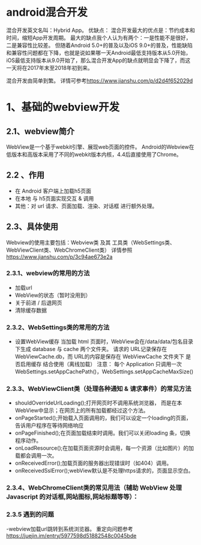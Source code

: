 android混合开发
==========
混合开发英文名叫：Hybrid App。
优缺点：
混合开发最大的优点是：节约成本和时间，缩短App开发周期。
最大的缺点我个人认为有两个：一是性能不是很好，二是兼容性比较差。
但随着Android 5.0+的普及以及iOS 9.0+的普及，性能缺陷和兼容性问题都在下降，也就是说如果哪一天Android最低支持版本从5.0开始，iOS最低支持版本从9.0开始了，那么混合开发App的缺点就明显会下降了，而这一天将在2017年末至2018年初到来。

混合开发由简单到繁。
详情可参考<https://www.jianshu.com/p/d2d4f652029d>
# 1、基础的webview开发
 ## 2.1、webview简介
 WebView是一个基于webkit引擎、展现web页面的控件。
 Android的Webview在低版本和高版本采用了不同的webkit版本内核，4.4后直接使用了Chrome。
 ## 2.2 、作用
  - 在 Android 客户端上加载h5页面
  - 在本地 与 h5页面实现交互 & 调用
  - 其他：对 url 请求、页面加载、渲染、对话框 进行额外处理。
## 2.3、具体使用
 Webview的使用主要包括：Webview类 及其 工具类（WebSettings类、WebViewClient类、WebChromeClient类）
 详情参照<https://www.jianshu.com/p/3c94ae673e2a>
 
 ### 2.3.1、webview的常用的方法
  - 加载url
  - WebView的状态（暂时没用到）
  - 关于前进 / 后退网页
  - 清除缓存数据
 ### 2.3.2、WebSettings类的常用的方法
  - 设置WebView缓存
   当加载 html 页面时，WebView会在/data/data/包名目录下生成 database 与 cache 两个文件夹。
   请求的 URL记录保存在 WebViewCache.db，而 URL的内容是保存在 WebViewCache 文件夹下
   是否启用缓存
   结合使用（离线加载）
  注意： 每个 Application 只调用一次 WebSettings.setAppCachePath()，WebSettings.setAppCacheMaxSize()
 ### 2.3.3、WebViewClient类（处理各种通知 & 请求事件）的常见方法
  - shouldOverrideUrlLoading();打开网页时不调用系统浏览器， 而是在本WebView中显示；在网页上的所有加载都经过这个方法。
  - onPageStarted();开始载入页面调用的，我们可以设定一个loading的页面，告诉用户程序在等待网络响应
  - onPageFinished();在页面加载结束时调用。我们可以关闭loading 条，切换程序动作。
  - onLoadResource();在加载页面资源时会调用，每一个资源（比如图片）的加载都会调用一次。
  - onReceivedError();加载页面的服务器出现错误时（如404）调用。
  - onReceivedSslError();webView默认是不处理https请求的，页面显示空白。
 ### 2.3.4、WebChromeClient类的常见用法（辅助 WebView 处理 Javascript 的对话框,网站图标,网站标题等等）：
 
 ### 2.3.5 遇到的问题
 -webview加载url跳转到系统浏览器。 重定向问题参考<https://juejin.im/entry/5977598d51882548c0045bde>
